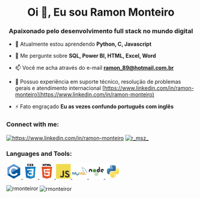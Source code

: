 <h1 align="center">Oi 👋, Eu sou Ramon Monteiro</h1>
<h3 align="center">Apaixonado pelo desenvolvimento full stack no mundo digital</h3>

- 🌱 Atualmente estou aprendendo **Python, C, Javascript**

- 💬 Me pergunte sobre **SQL, Power BI, HTML, Excel, Word**

- 📫 Você me acha através do e-mail **ramon_89@hotmail.com.br**

- 📄 Possuo experiência em suporte técnico, resolução de problemas gerais e atendimento internacional [https://www.linkedin.com/in/ramon-monteiro](https://www.linkedin.com/in/ramon-monteiro)

- ⚡ Fato engraçado **Eu as vezes confundo português com inglês**

<h3 align="left">Connect with me:</h3>
<p align="left">
<a href="https://linkedin.com/in/https://www.linkedin.com/in/ramon-monteiro" target="blank"><img align="center" src="https://raw.githubusercontent.com/rahuldkjain/github-profile-readme-generator/master/src/images/icons/Social/linked-in-alt.svg" alt="https://www.linkedin.com/in/ramon-monteiro" height="30" width="40" /></a>
<a href="https://instagram.com/r_msz_" target="blank"><img align="center" src="https://raw.githubusercontent.com/rahuldkjain/github-profile-readme-generator/master/src/images/icons/Social/instagram.svg" alt="r_msz_" height="30" width="40" /></a>
</p>

<h3 align="left">Languages and Tools:</h3>
<p align="left"> <a href="https://www.cprogramming.com/" target="_blank" rel="noreferrer"> <img src="https://raw.githubusercontent.com/devicons/devicon/master/icons/c/c-original.svg" alt="c" width="40" height="40"/> </a> <a href="https://www.w3schools.com/css/" target="_blank" rel="noreferrer"> <img src="https://raw.githubusercontent.com/devicons/devicon/master/icons/css3/css3-original-wordmark.svg" alt="css3" width="40" height="40"/> </a> <a href="https://www.w3.org/html/" target="_blank" rel="noreferrer"> <img src="https://raw.githubusercontent.com/devicons/devicon/master/icons/html5/html5-original-wordmark.svg" alt="html5" width="40" height="40"/> </a> <a href="https://developer.mozilla.org/en-US/docs/Web/JavaScript" target="_blank" rel="noreferrer"> <img src="https://raw.githubusercontent.com/devicons/devicon/master/icons/javascript/javascript-original.svg" alt="javascript" width="40" height="40"/> </a> <a href="https://www.mysql.com/" target="_blank" rel="noreferrer"> <img src="https://raw.githubusercontent.com/devicons/devicon/master/icons/mysql/mysql-original-wordmark.svg" alt="mysql" width="40" height="40"/> </a> <a href="https://nodejs.org" target="_blank" rel="noreferrer"> <img src="https://raw.githubusercontent.com/devicons/devicon/master/icons/nodejs/nodejs-original-wordmark.svg" alt="nodejs" width="40" height="40"/> </a> <a href="https://www.python.org" target="_blank" rel="noreferrer"> <img src="https://raw.githubusercontent.com/devicons/devicon/master/icons/python/python-original.svg" alt="python" width="40" height="40"/> </a> </p>

<p><img align="left" src="https://github-readme-stats.vercel.app/api/top-langs?username=rmonteiror&show_icons=true&locale=en&layout=compact" alt="rmonteiror" /></p>

<p>&nbsp;<img align="center" src="https://github-readme-stats.vercel.app/api?username=rmonteiror&show_icons=true&locale=en" alt="rmonteiror" /></p>

<!---

- 👋 Hi, I’m @rmonteiror
- 👀 I’m interested in ...
- 🌱 I’m currently learning ...
- 💞️ I’m looking to collaborate on ...
- 📫 How to reach me ...
- 😄 Pronouns: ...
- ⚡ Fun fact: ...


rmonteiror/rmonteiror is a ✨ special ✨ repository because its `README.md` (this file) appears on your GitHub profile.
You can click the Preview link to take a look at your changes.
--->
